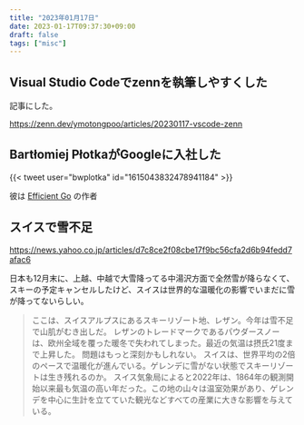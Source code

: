```yaml
---
title: "2023年01月17日"
date: 2023-01-17T09:37:30+09:00
draft: false
tags: ["misc"]
---
```


## Visual Studio Codeでzennを執筆しやすくした

記事にした。

<https://zenn.dev/ymotongpoo/articles/20230117-vscode-zenn>

## Bartłomiej PłotkaがGoogleに入社した

{{< tweet user="bwplotka" id="1615043832478941184" >}}

彼は [Efficient Go](https://amzn.to/3CUOsHD) の作者

## スイスで雪不足

<https://news.yahoo.co.jp/articles/d7c8ce2f08cbe17f9bc56cfa2d6b94fedd7afac6>

日本も12月末に、上越、中越で大雪降ってる中湯沢方面で全然雪が降らなくて、スキーの予定キャンセルしたけど、スイスは世界的な温暖化の影響でいまだに雪が降ってないらしい。

> ここは、スイスアルプスにあるスキーリゾート地、レザン。今年は雪不足で山肌がむき出しだ。
> レザンのトレードマークであるパウダースノーは、欧州全域を覆った暖冬で失われてしまった。最近の気温は摂氏21度まで上昇した。
> 問題はもっと深刻かもしれない。
> スイスは、世界平均の2倍のペースで温暖化が進んでいる。ゲレンデに雪がない状態でスキーリゾートは生き残れるのか。
> スイス気象局によると2022年は、1864年の観測開始以来最も気温の高い年だった。この地の山々は温室効果があり、ゲレンデを中心に生計を立てていた観光などすべての産業に大きな影響を与えている。
